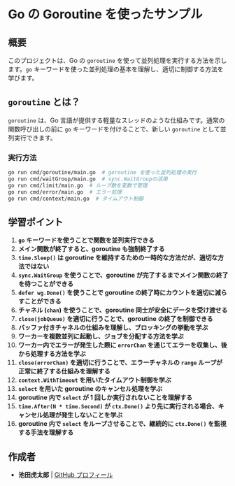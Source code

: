 # Go の Goroutine を使ったサンプル

## 概要

このプロジェクトは、Go の `goroutine` を使って並列処理を実行する方法を示します。`go` キーワードを使った並列処理の基本を理解し、適切に制御する方法を学びます。

## `goroutine` とは？

`goroutine` は、Go 言語が提供する軽量なスレッドのような仕組みです。通常の関数呼び出しの前に `go` キーワードを付けることで、新しい `goroutine` として並列実行できます。

### **実行方法**

```sh
go run cmd/goroutine/main.go  # goroutine を使った並列処理の実行
go run cmd/waitGroup/main.go  # sync.WaitGroupの活用
go run cmd/limit/main.go  # ループ数を変数で管理
go run cmd/error/main.go  # エラー処理
go run cmd/context/main.go  # タイムアウト制御
```

## **学習ポイント**

1. **`go` キーワードを使うことで関数を並列実行できる**
2. **メイン関数が終了すると、goroutine も強制終了する**
3. **`time.Sleep()` は goroutine を維持するための一時的な方法だが、適切な方法ではない**
4. **`sync.WaitGroup` を使うことで、goroutine が完了するまでメイン関数の終了を待つことができる**
5. **`defer wg.Done()` を使うことで goroutine の終了時にカウントを適切に減らすことができる**
6. **チャネル (`chan`) を使うことで、goroutine 同士が安全にデータを受け渡せる**
7. **`close(jobQueue)` を適切に行うことで、goroutine の終了を制御できる**
8. **バッファ付きチャネルの仕組みを理解し、ブロッキングの挙動を学ぶ**
9. **ワーカーを複数並列に起動し、ジョブを分配する方法を学ぶ**
10. **ワーカー内でエラーが発生した際に `errorChan` を通じてエラーを収集し、後から処理する方法を学ぶ**
11. **`close(errorChan)` を適切に行うことで、エラーチャネルの `range` ループが正常に終了する仕組みを理解する**
12. **`context.WithTimeout` を用いたタイムアウト制御を学ぶ**
13. **`select` を用いた goroutine のキャンセル処理を学ぶ**
14. **goroutine 内で `select` が 1 回しか実行されないことを理解する**
15. **`time.After(N * time.Second)` が `ctx.Done()` より先に実行される場合、キャンセル処理が発生しないことを学ぶ**
16. **goroutine 内で `select` をループさせることで、継続的に `ctx.Done()` を監視する手法を理解する**

## 作成者

- **池田虎太郎** | [GitHub プロフィール](https://github.com/kotaroikeda-apl-dev)
